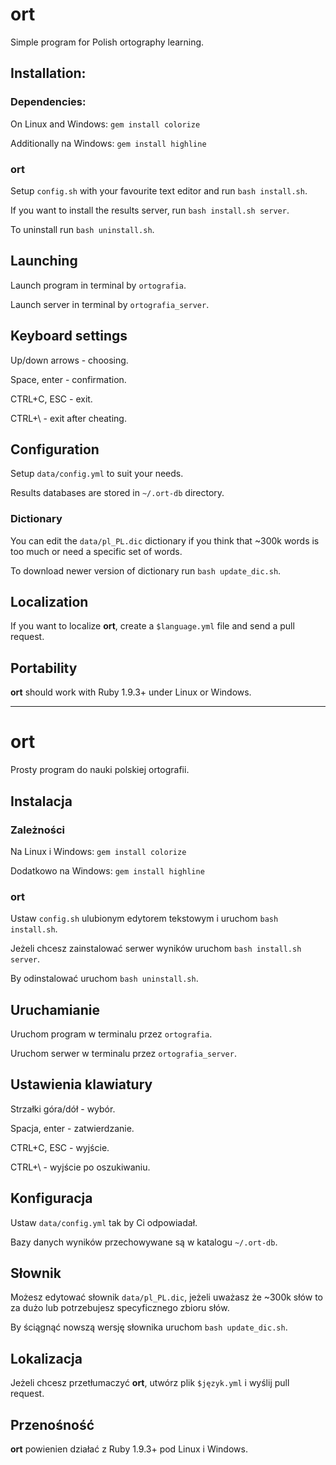 ort
===
Simple program for Polish ortography learning.
## Installation:
### Dependencies:
On Linux and Windows: `gem install colorize`

Additionally na Windows: `gem install highline`
### ort
Setup `config.sh` with your favourite text editor and run `bash install.sh`.

If you want to install the results server, run `bash install.sh server`.

To uninstall run `bash uninstall.sh`.
## Launching
Launch program in terminal by `ortografia`.

Launch server in terminal by `ortografia_server`.
## Keyboard settings
Up/down arrows - choosing.

Space, enter - confirmation.

CTRL+C, ESC - exit.

CTRL+\ - exit after cheating.
## Configuration
Setup `data/config.yml` to suit your needs.

Results databases are stored in `~/.ort-db` directory.
### Dictionary
You can edit the `data/pl_PL.dic` dictionary if you think that ~300k
words is too much or need a specific set of words.

To download newer version of dictionary run `bash update_dic.sh`.
## Localization
If you want to localize **ort**, create a `$language.yml` file and send a
pull request.

## Portability
**ort** should work with Ruby 1.9.3+ under Linux or Windows.

---
ort
===
Prosty program do nauki polskiej ortografii.
## Instalacja
### Zależności
Na Linux i Windows: `gem install colorize`

Dodatkowo na Windows: `gem install highline`
### ort
Ustaw `config.sh` ulubionym edytorem tekstowym i uruchom `bash install.sh`.

Jeżeli chcesz zainstalować serwer wyników uruchom `bash install.sh server`.

By odinstalować uruchom `bash uninstall.sh`.
## Uruchamianie
Uruchom program w terminalu przez `ortografia`.

Uruchom serwer w terminalu przez `ortografia_server`.
## Ustawienia klawiatury
Strzałki góra/dół - wybór.

Spacja, enter - zatwierdzanie.

CTRL+C, ESC - wyjście.

CTRL+\ - wyjście po oszukiwaniu.
## Konfiguracja
Ustaw `data/config.yml` tak by Ci odpowiadał.

Bazy danych wyników przechowywane są w katalogu `~/.ort-db`.
## Słownik
Możesz edytować słownik `data/pl_PL.dic`, jeżeli uważasz że ~300k słów to za dużo lub potrzebujesz specyficznego zbioru słów.

By ściągnąć nowszą wersję słownika uruchom `bash update_dic.sh`.
## Lokalizacja
Jeżeli chcesz przetłumaczyć **ort**, utwórz plik `$język.yml` i wyślij pull request.

## Przenośność
**ort** powienien działać z Ruby 1.9.3+ pod Linux i Windows.